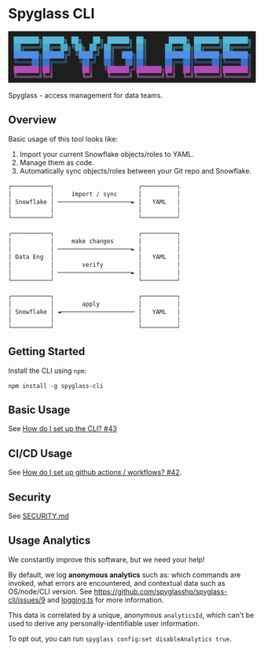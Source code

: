 # Spyglass CLI

![spyglass-cli-logo](./docs/spyglass-cli-logo.png)

Spyglass - access management for data teams.

## Overview

Basic usage of this tool looks like:

1. Import your current Snowflake objects/roles to YAML.
2. Manage them as code.
3. Automatically sync objects/roles between your Git repo and Snowflake.

```
┌───────────┐                        ┌──────────┐
│           │     import / sync      │          │
│ Snowflake │ ─────────────────────► │   YAML   │
│           │                        │          │
└───────────┘                        └──────────┘

┌───────────┐                        ┌──────────┐
│           │     make changes       │          │
│           │ ─────────────────────► │          │
│ Data Eng  │                        │   YAML   │
│           │        verify          │          │
│           │ ─────────────────────► │          │
└───────────┘                        └──────────┘

┌───────────┐                        ┌──────────┐
│           │        apply           │          │
│ Snowflake │ ◄───────────────────── │   YAML   │
│           │                        │          │
└───────────┘                        └──────────┘
```

## Getting Started

Install the CLI using `npm`:

```
npm install -g spyglass-cli
```

## Basic Usage

See [How do I set up the CLI? #43](https://github.com/spyglasshq/spyglass-cli/discussions/43)

## CI/CD Usage

See [How do I set up github actions / workflows? #42](https://github.com/spyglasshq/spyglass-cli/discussions/42).

## Security

See [SECURITY.md](./SECURITY.md)

## Usage Analytics

We constantly improve this software, but we need your help!

By default, we log **anonymous analytics** such as: which commands are invoked, what errors are encountered, and contextual data such as OS/node/CLI version. See https://github.com/spyglasshq/spyglass-cli/issues/9 and [logging.ts](./src/lib/logging.ts) for more information.

This data is correlated by a unique, anonymous `analyticsId`, which can't be used to derive any personally-identifiable user information.

To opt out, you can run `spyglass config:set disableAnalytics true`.

